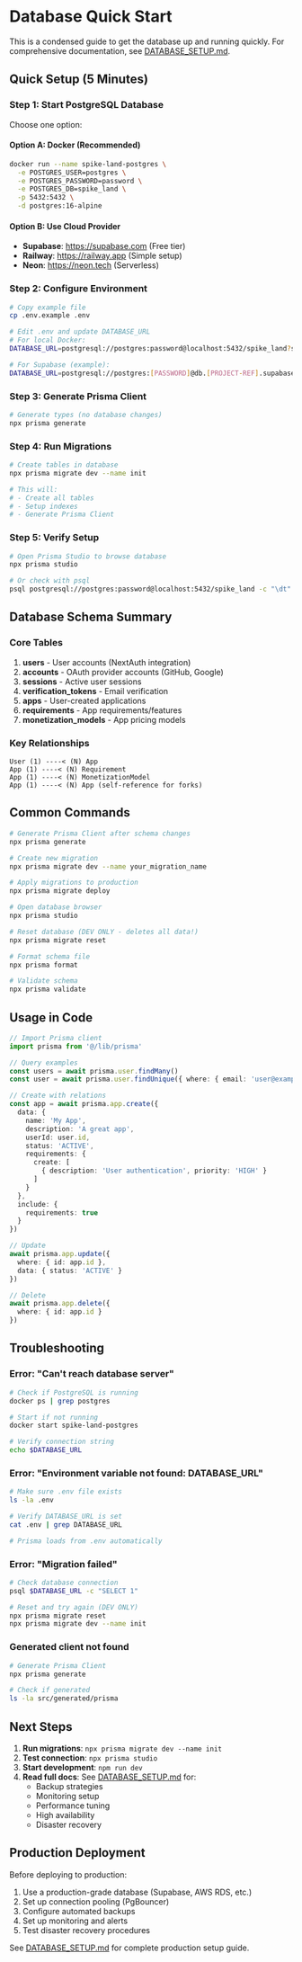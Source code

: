 # Database Quick Start

This is a condensed guide to get the database up and running quickly. For comprehensive documentation, see [DATABASE_SETUP.md](./DATABASE_SETUP.md).

## Quick Setup (5 Minutes)

### Step 1: Start PostgreSQL Database

Choose one option:

#### Option A: Docker (Recommended)
```bash
docker run --name spike-land-postgres \
  -e POSTGRES_USER=postgres \
  -e POSTGRES_PASSWORD=password \
  -e POSTGRES_DB=spike_land \
  -p 5432:5432 \
  -d postgres:16-alpine
```

#### Option B: Use Cloud Provider
- **Supabase**: https://supabase.com (Free tier)
- **Railway**: https://railway.app (Simple setup)
- **Neon**: https://neon.tech (Serverless)

### Step 2: Configure Environment

```bash
# Copy example file
cp .env.example .env

# Edit .env and update DATABASE_URL
# For local Docker:
DATABASE_URL=postgresql://postgres:password@localhost:5432/spike_land?schema=public

# For Supabase (example):
DATABASE_URL=postgresql://postgres:[PASSWORD]@db.[PROJECT-REF].supabase.co:5432/postgres
```

### Step 3: Generate Prisma Client

```bash
# Generate types (no database changes)
npx prisma generate
```

### Step 4: Run Migrations

```bash
# Create tables in database
npx prisma migrate dev --name init

# This will:
# - Create all tables
# - Setup indexes
# - Generate Prisma Client
```

### Step 5: Verify Setup

```bash
# Open Prisma Studio to browse database
npx prisma studio

# Or check with psql
psql postgresql://postgres:password@localhost:5432/spike_land -c "\dt"
```

## Database Schema Summary

### Core Tables

1. **users** - User accounts (NextAuth integration)
2. **accounts** - OAuth provider accounts (GitHub, Google)
3. **sessions** - Active user sessions
4. **verification_tokens** - Email verification
5. **apps** - User-created applications
6. **requirements** - App requirements/features
7. **monetization_models** - App pricing models

### Key Relationships

```
User (1) ----< (N) App
App (1) ----< (N) Requirement
App (1) ----< (N) MonetizationModel
App (1) ----< (N) App (self-reference for forks)
```

## Common Commands

```bash
# Generate Prisma Client after schema changes
npx prisma generate

# Create new migration
npx prisma migrate dev --name your_migration_name

# Apply migrations to production
npx prisma migrate deploy

# Open database browser
npx prisma studio

# Reset database (DEV ONLY - deletes all data!)
npx prisma migrate reset

# Format schema file
npx prisma format

# Validate schema
npx prisma validate
```

## Usage in Code

```typescript
// Import Prisma client
import prisma from '@/lib/prisma'

// Query examples
const users = await prisma.user.findMany()
const user = await prisma.user.findUnique({ where: { email: 'user@example.com' } })

// Create with relations
const app = await prisma.app.create({
  data: {
    name: 'My App',
    description: 'A great app',
    userId: user.id,
    status: 'ACTIVE',
    requirements: {
      create: [
        { description: 'User authentication', priority: 'HIGH' }
      ]
    }
  },
  include: {
    requirements: true
  }
})

// Update
await prisma.app.update({
  where: { id: app.id },
  data: { status: 'ACTIVE' }
})

// Delete
await prisma.app.delete({
  where: { id: app.id }
})
```

## Troubleshooting

### Error: "Can't reach database server"

```bash
# Check if PostgreSQL is running
docker ps | grep postgres

# Start if not running
docker start spike-land-postgres

# Verify connection string
echo $DATABASE_URL
```

### Error: "Environment variable not found: DATABASE_URL"

```bash
# Make sure .env file exists
ls -la .env

# Verify DATABASE_URL is set
cat .env | grep DATABASE_URL

# Prisma loads from .env automatically
```

### Error: "Migration failed"

```bash
# Check database connection
psql $DATABASE_URL -c "SELECT 1"

# Reset and try again (DEV ONLY)
npx prisma migrate reset
npx prisma migrate dev --name init
```

### Generated client not found

```bash
# Generate Prisma Client
npx prisma generate

# Check if generated
ls -la src/generated/prisma
```

## Next Steps

1. **Run migrations**: `npx prisma migrate dev --name init`
2. **Test connection**: `npx prisma studio`
3. **Start development**: `npm run dev`
4. **Read full docs**: See [DATABASE_SETUP.md](./DATABASE_SETUP.md) for:
   - Backup strategies
   - Monitoring setup
   - Performance tuning
   - High availability
   - Disaster recovery

## Production Deployment

Before deploying to production:

1. Use a production-grade database (Supabase, AWS RDS, etc.)
2. Set up connection pooling (PgBouncer)
3. Configure automated backups
4. Set up monitoring and alerts
5. Test disaster recovery procedures

See [DATABASE_SETUP.md](./DATABASE_SETUP.md) for complete production setup guide.
